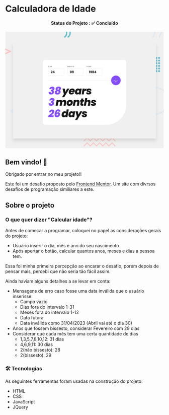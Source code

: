 # Calculadora de Idade

<h4 align="center"> 
  Status do Projeto : ✅ Concluído
</h4>

![Design preview for the Age calculator app coding challenge](./design/desktop-preview.jpg)

## Bem vindo! 👋

Obrigado por entrar no meu projeto!! 

Este foi um desafio proposto pelo [Frontend Mentor](https://www.frontendmentor.io). Um site com divrsos desafios de programação similiares a este.

## Sobre o projeto

### O que quer dizer "Calcular idade"?

Antes de começar a programar, coloquei no papel as considerações gerais do projeto:
- Usuário inserir o dia, mês e ano do seu nascimento
- Após apertar o botão, calcular quantos anos, meses e dias a pessoa tem.

Essa foi minha primeira percepção ao encarar o desafio, porém depois de pensar mais, percebi que não seria tão fácil assim.

Ainda haviam alguns detalhes a se levar em conta:
- Mensagens de erro caso fosse uma data inválida que o usuário inserisse:
  - Campo vazio
  - Dias fora do intervalo 1-31
  - Meses fora do intervalo 1-12
  - Data futura
  - Data inválida como 31/04/2023 (Abril vai até o dia 30)    
- Anos que fossem bissesto, considerar Fevereiro com 29 dias
- Considerar que cada mês tem uma certa quantidade de dias
  - 1,3,5,7,8,10,12: 31 dias
  - 4,6,9,11: 30 dias
  - 2(não bissesto): 28
  - 2(bissesto): 29

### 🛠 Tecnologias

As seguintes ferramentas foram usadas na construção do projeto:

- HTML
- CSS
- JavaScript
- JQuery
